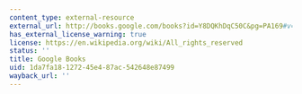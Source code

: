 ```yaml
---
content_type: external-resource
external_url: http://books.google.com/books?id=Y8DQKhDqC50C&pg=PA169#v=onepage
has_external_license_warning: true
license: https://en.wikipedia.org/wiki/All_rights_reserved
status: ''
title: Google Books
uid: 1da7fa18-1272-45e4-87ac-542648e87499
wayback_url: ''
---
```

